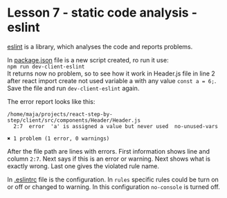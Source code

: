 # Lesson 7 - static code analysis - eslint

[eslint](https://eslint.org/) is a library, which analyses the code and reports
problems.

In [package.json](package.json) file is a new script created, ro run it use:<br />
`npm run dev-client-eslint`
<br/>
It returns now no problem, so to see how it work in Header.js file in line 2
after react import create not used variable a with any value `const a = 6;`.
Save the file and run `dev-client-eslint` again.

The error report looks like this:
```
/home/maja/projects/react-step-by-step/client/src/components/Header/Header.js
  2:7  error  'a' is assigned a value but never used  no-unused-vars

✖ 1 problem (1 error, 0 warnings)
```

After the file path are lines with errors. First information shows line
and column `2:7`. Next says if this is an error or warning. Next shows what
is exactly wrong. Last one gives the violated rule name.

In [.eslintrc](.eslintrc) file is the configuration. In `rules` specific rules
could be turn on or off or changed to warning. In this configuration
`no-console` is turned off.
